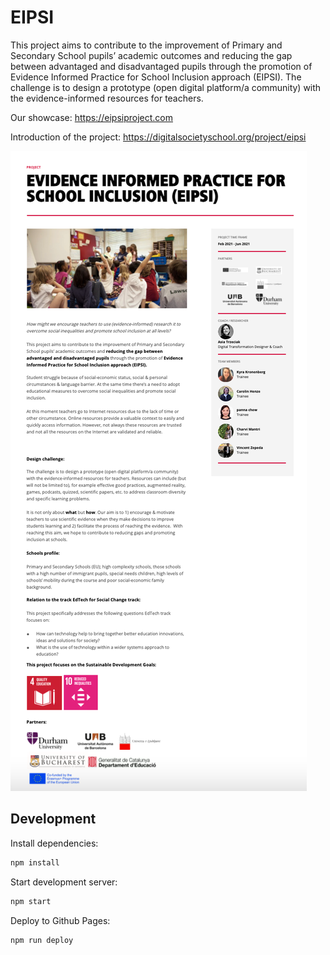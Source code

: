# EIPSI

This project aims to contribute to the improvement of Primary and Secondary School pupils’ academic outcomes and reducing the gap between advantaged and disadvantaged pupils through the promotion of Evidence Informed Practice for School Inclusion approach (EIPSI). The challenge is to design a prototype (open digital platform/a community) with the evidence-informed resources for teachers. 

Our showcase: https://eipsiproject.com

Introduction of the project: https://digitalsocietyschool.org/project/eipsi

![eipsi](eipsi.png)

## Development

Install dependencies:

```sh
npm install
```

Start development server:

```sh
npm start
```

Deploy to Github Pages:

```sh
npm run deploy
```
